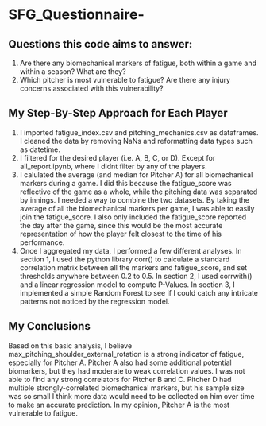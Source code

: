 # SFG_Questionnaire-

## Questions this code aims to answer:
1. Are there any biomechanical markers of fatigue, both within a game and within a season? What are they? 
2. Which pitcher is most vulnerable to fatigue? Are there any injury concerns associated with this vulnerability?

## My Step-By-Step Approach for Each Player
1. I imported fatigue_index.csv and pitching_mechanics.csv as dataframes. I cleaned the data by removing NaNs and reformatting data types such as datetime.
2. I filtered for the desired player (i.e. A, B, C, or D). Except for all_report.ipynb, where I didnt filter by any of the players.
3. I calulated the average (and median for Pitcher A) for all biomechanical markers during a game. I did this because the fatigue_score was reflective of the game as a whole, while the pitching data was separated by innings. I needed a way to combine the two datasets. By taking the average of all the biomechanical markers per game, I was able to easily join the fatigue_score. I also only included the fatigue_score reported the day after the game, since this would be the most accurate representation of how the player felt closest to the time of his performance. 
4. Once I aggregated my data, I performed a few different analyses. In section 1, I used the python library corr() to calculate a standard correlation matrix between all the markers and fatigue_score, and set thresholds anywhere between 0.2 to 0.5. In section 2, I used corrwith() and a linear regression model to compute P-Values. In section 3, I implemented a simple Random Forest to see if I could catch any intricate patterns not noticed by the regression model.

## My Conclusions
Based on this basic analysis, I believe max_pitching_shoulder_external_rotation is a strong indicator of fatigue, especially for Pitcher A. Pitcher A also had some additional potential biomarkers, but they had moderate to weak correlation values. I was not able to find any strong correlators for Pitcher B and C. Pitcher D had multiple strongly-correlated biomechanical markers, but his sample size was so small I think more data would need to be collected on him over time to make an accurate prediction. In my opinion, Pitcher A is the most vulnerable to fatigue. 

